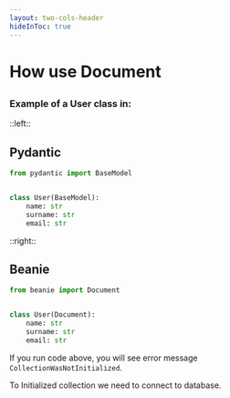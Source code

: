 ```yaml
---
layout: two-cols-header
hideInToc: true
---
```


# How use Document

## 

<v-clicks>

### Example of a User class in:

</v-clicks>
::left::

<v-clicks>

## Pydantic

```python 
from pydantic import BaseModel


class User(BaseModel):
    name: str
    surname: str
    email: str


```
</v-clicks>

::right::

<v-clicks>

## Beanie

```python
from beanie import Document


class User(Document):
    name: str
    surname: str
    email: str
```


If you run code above, you will see error message `CollectionWasNotInitialized`.

To Initialized collection we need to connect to database.

</v-clicks>

<!-- TO Connect to database we need to install MOngodb locally or use Docker or use Mongo Atlas -->
